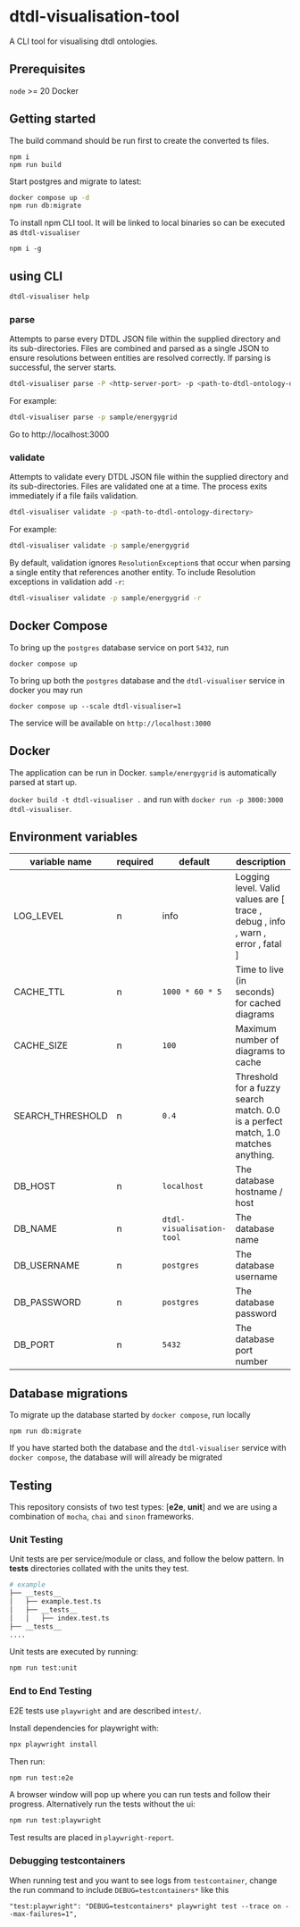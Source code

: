 # dtdl-visualisation-tool

A CLI tool for visualising dtdl ontologies.

## Prerequisites

`node` >= 20
Docker

## Getting started

The build command should be run first to create the converted ts files.

```shell
npm i
npm run build
```

Start postgres and migrate to latest:

```sh
docker compose up -d
npm run db:migrate
```

To install npm CLI tool. It will be linked to local binaries so can be executed as `dtdl-visualiser`

```shell
npm i -g
```

## using CLI

```sh
dtdl-visualiser help
```

### parse

Attempts to parse every DTDL JSON file within the supplied directory and its sub-directories. Files are combined and parsed as a single JSON to ensure resolutions between entities are resolved correctly. If parsing is successful, the server starts.

```sh
dtdl-visualiser parse -P <http-server-port> -p <path-to-dtdl-ontology-directory>
```

For example:

```sh
dtdl-visualiser parse -p sample/energygrid
```

Go to http://localhost:3000

### validate

Attempts to validate every DTDL JSON file within the supplied directory and its sub-directories. Files are validated one at a time. The process exits immediately if a file fails validation.

```sh
dtdl-visualiser validate -p <path-to-dtdl-ontology-directory>
```

For example:

```sh
dtdl-visualiser validate -p sample/energygrid
```

By default, validation ignores `ResolutionException`s that occur when parsing a single entity that references another entity. To include Resolution exceptions in validation add `-r`:

```sh
dtdl-visualiser validate -p sample/energygrid -r
```

## Docker Compose

To bring up the `postgres` database service on port `5432`, run 
```
docker compose up
```

To bring up both the `postgres` database and the `dtdl-visualiser` service in docker you may run 
```
docker compose up --scale dtdl-visualiser=1
```
The service will be available  on `http://localhost:3000`

## Docker

The application can be run in Docker. `sample/energygrid` is automatically parsed at start up.

`docker build -t dtdl-visualiser .` and run with `docker run -p 3000:3000 dtdl-visualiser`.

## Environment variables

| variable name    | required | default                   | description                                                                       |
| ---------------- | -------- | ------------------------- | --------------------------------------------------------------------------------- |
| LOG_LEVEL        | n        | info                      | Logging level. Valid values are [ trace , debug , info , warn , error , fatal ]   |
| CACHE_TTL        | n        | `1000 * 60 * 5`           | Time to live (in seconds) for cached diagrams                                     |
| CACHE_SIZE       | n        | `100`                     | Maximum number of diagrams to cache                                               |
| SEARCH_THRESHOLD | n        | `0.4`                     | Threshold for a fuzzy search match. 0.0 is a perfect match, 1.0 matches anything. |
| DB_HOST          | n        | `localhost`               | The database hostname / host                                                      |
| DB_NAME          | n        | `dtdl-visualisation-tool` | The database name                                                                 |
| DB_USERNAME      | n        | `postgres`                | The database username                                                             |
| DB_PASSWORD      | n        | `postgres`                | The database password                                                             |
| DB_PORT          | n        | `5432`                    | The database port number                                                          |

## Database migrations

To migrate up the database started by `docker compose`, run locally
```
npm run db:migrate
```

If you have started both the database and the `dtdl-visualiser` service with `docker compose`, the database will will already be migrated

## Testing

This repository consists of two test types: [**e2e**, **unit**] and we are using a combination of `mocha`, `chai` and `sinon` frameworks.

### Unit Testing

Unit tests are per service/module or class, and follow the below pattern. In **tests** directories collated with the units they test.

```sh
# example
├── __tests__
│   ├── example.test.ts
│   ├── __tests__
│   │   ├── index.test.ts
├── __tests__
....
```

Unit tests are executed by running:

```sh
npm run test:unit
```

### End to End Testing

E2E tests use `playwright` and are described in`test/`.

Install dependencies for playwright with:

```sh
npx playwright install
```

Then run:

```sh
npm run test:e2e
```

A browser window will pop up where you can run tests and follow their progress. Alternatively run the tests without the ui:

```sh
npm run test:playwright
```

Test results are placed in `playwright-report`.

### Debugging testcontainers

When running test and you want to see logs from `testcontainer`, change the run command to include `DEBUG=testcontainers*` like this 
```
"test:playwright": "DEBUG=testcontainers* playwright test --trace on --max-failures=1",
```
